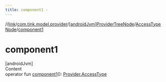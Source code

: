 ```yaml
---
title: component1 -
---
```

//[link](../../../index.md)/[com.tink.model.provider](../../index.md)/[[androidJvm]ProviderTreeNode](../index.md)/[AccessTypeNode](index.md)/[component1](component1.md)



# component1  
[androidJvm]  
Content  
operator fun [component1](component1.md)(): [Provider.AccessType](../../[android-jvm]-provider/-access-type/index.md)  



